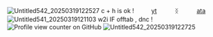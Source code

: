 ![Untitled542_20250319122527](https://github.com/user-attachments/assets/dda3d472-7df2-491f-9a02-c11401bc042f)
c + h is ok ! 　 　 [yt](https://www.youtube.com/@velvviy)   ᛝ   [ata](https://bittersweetangel.atabook.org/)
![Untitled541_20250319121103](https://github.com/user-attachments/assets/d2cce803-04f9-4de4-80ab-5517ca9756dd)
w2i IF offtab , dnc !ㅤㅤ![Profile view counter on GitHub](https://komarev.com/ghpvc/?username=velvviy)
![Untitled542_20250319122725](https://github.com/user-attachments/assets/2c458d72-9839-48aa-a600-42262fe38168)
